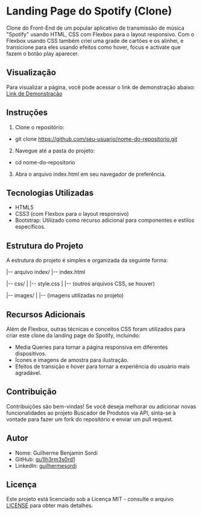 # Landing Page do Spotify (Clone)

Clone do Front-End de um popular aplicativo de transmissão de música "Spotify" usando HTML, CSS com Flexbox para o layout responsivo.
Com o Flexbox usando CSS também criei uma grade de cartões e os alinhei, e transicione para eles usando efeitos como hover, focus e activate que fazem o botão play aparecer.

## Visualização

Para visualizar a página, você pode acessar o link de demonstração abaixo:
[Link de Demonstração](https://spotifyduo.netlify.app/)

## Instruções

1. Clone o repositório:

  -  git clone https://github.com/seu-usuario/nome-do-repositorio.git

2. Navegue até a pasta do projeto:

  -  cd nome-do-repositorio

3. Abra o arquivo index.html em seu navegador de preferência.

## Tecnologias Utilizadas

- HTML5
- CSS3 (com Flexbox para o layout responsivo)
- Bootstrap: Utilizado como recurso adicional para componentes e estilos específicos.

## Estrutura do Projeto

A estrutura do projeto é simples e organizada da seguinte forma:

|-- arquivo index/
|-- index.html

|-- css/
| |-- style.css
| |-- (outros arquivos CSS, se houver)

|-- images/
| |-- (imagens utilizadas no projeto)

## Recursos Adicionais

Além de Flexbox, outras técnicas e conceitos CSS foram utilizados para criar este clone da landing page do Spotify, incluindo:

- Media Queries para tornar a página responsiva em diferentes dispositivos.
- Ícones e imagens de amostra para ilustração.
- Efeitos de transição e hover para tornar a experiência do usuário mais agradável.

## Contribuição

Contribuições são bem-vindas! Se você deseja melhorar ou adicionar novas funcionalidades ao projeto Buscador de Produtos via API, sinta-se à vontade para fazer um fork do repositório e enviar um pull request.

## Autor

- Nome: Guilherme Benjamin Sordi
- GitHub: [gu1lh3rm3s0rd1](https://github.com/gu1lh3rm3s0rd1)
- LinkedIn: [guilhermesordi](https://www.linkedin.com/in/guilherme-sordi-33ab06233/)

## Licença

Este projeto está licenciado sob a Licença MIT - consulte o arquivo [LICENSE](LICENSE) para obter mais detalhes.
